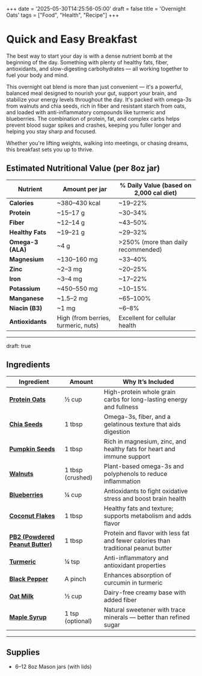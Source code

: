 +++
date = '2025-05-30T14:25:56-05:00'
draft = false
title = 'Overnight Oats'
tags = ["Food", "Health", "Recipe"]
+++

# Quick and Easy Breakfast

The best way to start your day is with a dense nutrient bomb at the beginning of the day. Something with plenty of healthy fats, fiber, antioxidants, and slow-digesting carbohydrates — all working together to fuel your body and mind.

This overnight oat blend is more than just convenient — it's a powerful, balanced meal designed to nourish your gut, support your brain, and stabilize your energy levels throughout the day. It's packed with omega-3s from walnuts and chia seeds, rich in fiber and resistant starch from oats, and loaded with anti-inflammatory compounds like turmeric and blueberries. The combination of protein, fat, and complex carbs helps prevent blood sugar spikes and crashes, keeping you fuller longer and helping you stay sharp and focused.

Whether you're lifting weights, walking into meetings, or chasing dreams, this breakfast sets you up to thrive.

## Estimated Nutritional Value (per 8oz jar)

| Nutrient             | Amount per jar | % Daily Value (based on 2,000 cal diet) |
|----------------------|----------------|-----------------------------------------|
| **Calories**         | ~380–430 kcal  | ~19–22%                                 |
| **Protein**          | ~15–17 g       | ~30–34%                                 |
| **Fiber**            | ~12–14 g       | ~43–50%                                 |
| **Healthy Fats**     | ~19–21 g       | ~29–32%                                 |
| **Omega-3 (ALA)**    | ~4 g           | >250% (more than daily recommended)     |
| **Magnesium**        | ~130–160 mg    | ~33–40%                                 |
| **Zinc**             | ~2–3 mg        | ~20–25%                                 |
| **Iron**             | ~3–4 mg        | ~17–22%                                 |
| **Potassium**        | ~450–550 mg    | ~10–15%                                 |
| **Manganese**        | ~1.5–2 mg      | ~65–100%                                |
| **Niacin (B3)**      | ~1 mg          | ~6–8%                                   |
| **Antioxidants**     | High (from berries, turmeric, nuts) | Excellent for cellular health |

---
draft: true

## Ingredients

| Ingredient | Amount | Why It’s Included |
|------------|--------|--------------------|
| [**Protein Oats**](https://www.bobsredmill.com/product/protein-oats) | ½ cup | High-protein whole grain carbs for long-lasting energy and fullness |
| [**Chia Seeds**](https://www.bobsredmill.com/organic-chia-seeds.html) | 1 tbsp | Omega-3s, fiber, and a gelatinous texture that aids digestion |
| [**Pumpkin Seeds**](https://www.bobsredmill.com/organic-pumpkin-seeds.html) | 1 tbsp | Rich in magnesium, zinc, and healthy fats for heart and immune support |
| [**Walnuts**](https://www.bobsredmill.com/blog/healthy-living/baking-with-nuts/) | 1 tbsp (crushed) | Plant-based omega-3s and polyphenols to reduce inflammation |
| [**Blueberries**](https://www.bobsredmill.com/blog/healthy-living/blueberries-10-reasons-you-should-eat-them/) | ¼ cup | Antioxidants to fight oxidative stress and boost brain health |
| [**Coconut Flakes**](https://www.bobsredmill.com/flaked-coconut.html) | 1 tbsp | Healthy fats and texture; supports metabolism and adds flavor |
| [**PB2 (Powdered Peanut Butter)**](https://www.pb2foods.com/products/pb2-original-powdered-peanut-butter-peanut-butter-powder) | 1 tbsp | Protein and flavor with less fat and fewer calories than traditional peanut butter |
| [**Turmeric**](https://www.bobsredmill.com/blog/healthy-living/turmeric-benefits-recipes/) | ¼ tsp | Anti-inflammatory and antioxidant properties |
| [**Black Pepper**](https://www.bobsredmill.com/blog/healthy-living/how-to-use-black-pepper/) | A pinch | Enhances absorption of curcumin in turmeric |
| [**Oat Milk**](https://www.bobsredmill.com/blog/healthy-living/oat-milk-how-to-make-it/) | ½ cup | Dairy-free creamy base with added fiber |
| [**Maple Syrup**](https://www.bobsredmill.com/blog/healthy-living/baking-with-natural-sweeteners/) | 1 tsp (optional) | Natural sweetener with trace minerals — better than refined sugar |

---

## Supplies

- 6–12 8oz Mason jars (with lids)
